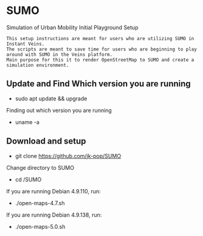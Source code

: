 # SUMO
Simulation of Urban Mobility Initial Playground Setup

```
This setup instructions are meant for users who are utilizing SUMO in Instant Veins.
The scripts are meant to save time for users who are beginning to play around with SUMO in the Veins platform.
Main purpose for this it to render OpenStreetMap to SUMO and create a simulation environment.
```
## Update and Find Which version you are running

* sudo apt update && upgrade

Finding out which version you are running

* uname -a

## Download and setup

* git clone https://github.com/jk-pop/SUMO

Change directory to SUMO
* cd /SUMO

If you are running Debian 4.9.110, run:
* ./open-maps-4.7.sh

If you are running Debian 4.9.138, run:
* ./open-maps-5.0.sh
